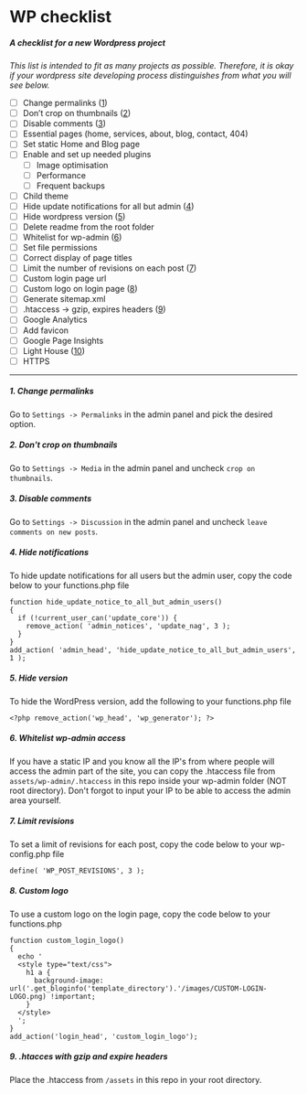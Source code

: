 # WP checklist
##### A checklist for a new Wordpress project

_This list is intended to fit as many projects as possible. Therefore, it is okay if your wordpress site developing process distinguishes from what you will see below._

- [ ] Change permalinks ([1](#1-change-permalinks))
- [ ] Don’t crop on thumbnails ([2](#2-dont-crop-on-thumbnails))
- [ ] Disable comments ([3](#3-disable-comments))
- [ ] Essential pages (home, services, about, blog, contact, 404)
- [ ] Set static Home and Blog page
- [ ] Enable and set up needed plugins 
   - [ ] Image optimisation
   - [ ] Performance
   - [ ] Frequent backups
- [ ] Child theme
- [ ] Hide update notifications for all but admin ([4](#4-hide-notifications))
- [ ] Hide wordpress version ([5](#5-hide-version))
- [ ] Delete readme from the root folder
- [ ] Whitelist for wp-admin ([6](#6-whitelist-wp-admin-access))
- [ ] Set file permissions
- [ ] Correct display of page titles
- [ ] Limit the number of revisions on each post ([7](#7-limit-revisions))
- [ ] Custom login page url
- [ ] Custom logo on login page ([8](#8-custom-logo))
- [ ] Generate sitemap.xml
- [ ] .htaccess -> gzip, expires headers ([9](#9-htacces-with-gzip-and-expire-headers))
- [ ] Google Analytics
- [ ] Add favicon
- [ ] Google Page Insights
- [ ] Light House ([10](https://developers.google.com/web/tools/lighthouse/))
- [ ] HTTPS

---


##### 1. Change permalinks
Go to `Settings -> Permalinks` in the admin panel and pick the desired option.

##### 2. Don't crop on thumbnails
Go to `Settings -> Media` in the admin panel and uncheck `crop on thumbnails`.

##### 3. Disable comments
Go to `Settings -> Discussion` in the admin panel and uncheck `leave comments on new posts`.

##### 4. Hide notifications
To hide update notifications for all users but the admin user, copy the code below to your functions.php file
```
function hide_update_notice_to_all_but_admin_users()
{
  if (!current_user_can('update_core')) {
    remove_action( 'admin_notices', 'update_nag', 3 );
  }
}
add_action( 'admin_head', 'hide_update_notice_to_all_but_admin_users', 1 );
```

##### 5. Hide version
To hide the WordPress version, add the following to your functions.php file
```
<?php remove_action('wp_head', 'wp_generator'); ?>
```

##### 6. Whitelist wp-admin access
If you have a static IP and you know all the IP's from where people will access the admin part of the site, you can copy the  .htaccess file from `assets/wp-admin/.htaccess` in this repo inside your wp-admin folder (NOT root directory). Don't forgot to input your IP to be able to access the admin area yourself.

##### 7. Limit revisions
To set a limit of revisions for each post, copy the code below to your wp-config.php file
```
define( 'WP_POST_REVISIONS', 3 );
```

##### 8. Custom logo
To use a custom logo on the login page, copy the code below to your functions.php
```
function custom_login_logo()
{
  echo '
  <style type="text/css">
    h1 a {
      background-image: url('.get_bloginfo('template_directory').'/images/CUSTOM-LOGIN-LOGO.png) !important;
    }
  </style>
  ';
}
add_action('login_head', 'custom_login_logo');
```

##### 9. .htacces with gzip and expire headers
Place the .htaccess from `/assets` in this repo in your root directory.
